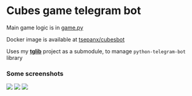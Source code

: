 # Cubes game telegram bot


Main game logic is in [game.py](./game.py)

Docker image is available at [tsepanx/cubesbot](https://hub.docker.com/r/tsepanx/cubesbot)


Uses my **[tglib](https://github.com/tsepanx/tglib)** project as a submodule, to manage `python-telegram-bot` library

### Some screenshots
![](https://i.imgur.com/Wcdyiwj.png)
![](https://i.imgur.com/vwbAESr.png)
![](https://i.imgur.com/2kFpqJk.png)
